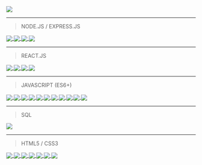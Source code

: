 <img src="https://github-readme-stats.vercel.app/api?username=benjamin-gambling&show_icons=true&hide_title=true" />

----------

> NODE.JS / EXPRESS.JS
<a href="https://github.com/benjamin-gambling/inventory-application">
  <img align="center" src="https://github-readme-stats.vercel.app/api/pin/?username=benjamin-gambling&repo=inventory-application" />
</a>
<a href="https://github.com/benjamin-gambling/local-library">
  <img align="center" src="https://github-readme-stats.vercel.app/api/pin/?username=benjamin-gambling&repo=local-library" />
</a>
<a href="https://github.com/benjamin-gambling/mini-message-board">
  <img align="center" src="https://github-readme-stats.vercel.app/api/pin/?username=benjamin-gambling&repo=mini-message-board" />
</a>
<a href="https://github.com/benjamin-gambling/basic-info-site">
  <img align="center" src="https://github-readme-stats.vercel.app/api/pin/?username=benjamin-gambling&repo=basic-info-site" />
</a>


-----------

> REACT.JS
<a href="https://github.com/benjamin-gambling/weather-todo">
  <img align="center" src="https://github-readme-stats.vercel.app/api/pin/?username=benjamin-gambling&repo=weather-todo" />
</a>
<a href="https://github.com/benjamin-gambling/markdown-previewer">
  <img align="center" src="https://github-readme-stats.vercel.app/api/pin/?username=benjamin-gambling&repo=markdown-previewer" />
</a>
<a href="https://github.com/benjamin-gambling/random-quote-machine">
  <img align="center" src="https://github-readme-stats.vercel.app/api/pin/?username=benjamin-gambling&repo=random-quote-machine" />
</a>
<a href="https://github.com/benjamin-gambling/pomodoro-clock">
  <img align="center" src="https://github-readme-stats.vercel.app/api/pin/?username=benjamin-gambling&repo=pomodoro-clock" />
</a>


-------------

> JAVASCRIPT (ES6+)
<a href="https://github.com/benjamin-gambling/tic-tac-toe">
  <img align="center" src="https://github-readme-stats.vercel.app/api/pin/?username=benjamin-gambling&repo=tic-tac-toe" />
</a>
<a href="https://github.com/benjamin-gambling/library">
  <img align="center" src="https://github-readme-stats.vercel.app/api/pin/?username=benjamin-gambling&repo=library" />
</a>
<a href="https://github.com/benjamin-gambling/restaurant">
  <img align="center" src="https://github-readme-stats.vercel.app/api/pin/?username=benjamin-gambling&repo=restaurant" />
</a>
<a href="https://github.com/benjamin-gambling/tetris">
  <img align="center" src="https://github-readme-stats.vercel.app/api/pin/?username=benjamin-gambling&repo=tetris" />
</a>
<a href="https://github.com/benjamin-gambling/calculator">
  <img align="center" src="https://github-readme-stats.vercel.app/api/pin/?username=benjamin-gambling&repo=calculator" />
</a>
<a href="https://github.com/benjamin-gambling/etch-a-sketch">
  <img align="center" src="https://github-readme-stats.vercel.app/api/pin/?username=benjamin-gambling&repo=etch-a-sketch" />
</a>
<a href="https://github.com/benjamin-gambling/chit-chat">
  <img align="center" src="https://github-readme-stats.vercel.app/api/pin/?username=benjamin-gambling&repo=chit-chat" />
</a>
<a href="https://github.com/benjamin-gambling/gif-me-up">
  <img align="center" src="https://github-readme-stats.vercel.app/api/pin/?username=benjamin-gambling&repo=gif-me-up" />
</a>
<a href="https://github.com/benjamin-gambling/rock-paper-scissors">
  <img align="center" src="https://github-readme-stats.vercel.app/api/pin/?username=benjamin-gambling&repo=rock-paper-scissors" />
</a>
<a href="https://github.com/benjamin-gambling/image-carousel">
  <img align="center" src="https://github-readme-stats.vercel.app/api/pin/?username=benjamin-gambling&repo=image-carousel" />
</a>
<a href="https://github.com/benjamin-gambling/responsive-portfolio-navbar">
  <img align="center" src="https://github-readme-stats.vercel.app/api/pin/?username=benjamin-gambling&repo=responsive-portfolio-navbar" />
</a>



-----------


> SQL

<a href="https://github.com/benjamin-gambling/sql-zoo">
  <img align="center" src="https://github-readme-stats.vercel.app/api/pin/?username=benjamin-gambling&repo=sql-zoo" />
</a>

-----------


> HTML5 / CSS3
<a href="https://github.com/benjamin-gambling/drum-kit">
  <img align="center" src="https://github-readme-stats.vercel.app/api/pin/?username=benjamin-gambling&repo=drum-kit" />
</a>
<a href="https://github.com/benjamin-gambling/google-homepage">
  <img align="center" src="https://github-readme-stats.vercel.app/api/pin/?username=benjamin-gambling&repo=google-homepage" />
</a>
<a href="https://github.com/benjamin-gambling/survey-form">
  <img align="center" src="https://github-readme-stats.vercel.app/api/pin/?username=benjamin-gambling&repo=survey-form" />
</a>
<a href="https://github.com/benjamin-gambling/technical-description-page">
  <img align="center" src="https://github-readme-stats.vercel.app/api/pin/?username=benjamin-gambling&repo=technical-description-page" />
</a>
<a href="https://github.com/benjamin-gambling/tribute-page">
  <img align="center" src="https://github-readme-stats.vercel.app/api/pin/?username=benjamin-gambling&repo=tribute-page" />
</a>
<a href="https://github.com/benjamin-gambling/product-landing-page">
  <img align="center" src="https://github-readme-stats.vercel.app/api/pin/?username=benjamin-gambling&repo=product-landing-page" />
</a>
<a href="https://github.com/benjamin-gambling/portfolio">
  <img align="center" src="https://github-readme-stats.vercel.app/api/pin/?username=benjamin-gambling&repo=portfolio" />
</a>
